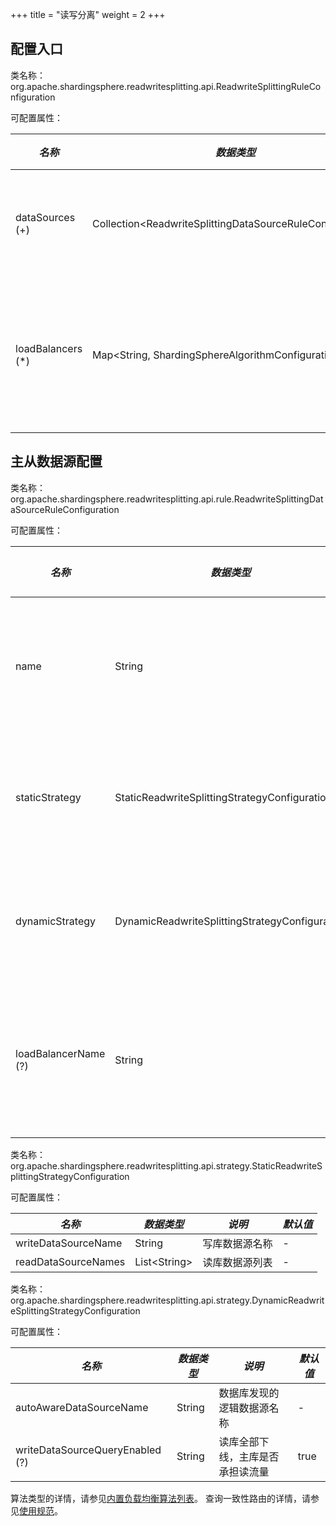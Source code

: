 +++
title = "读写分离"
weight = 2
+++

## 配置入口

类名称：org.apache.shardingsphere.readwritesplitting.api.ReadwriteSplittingRuleConfiguration

可配置属性：

| *名称*             | *数据类型*                                                   | *说明*            |
| ----------------- | ----------------------------------------------------------- | ----------------- |
| dataSources (+)   | Collection\<ReadwriteSplittingDataSourceRuleConfiguration\> | 读写数据源配置      |
| loadBalancers (*) | Map\<String, ShardingSphereAlgorithmConfiguration\>         | 从库负载均衡算法配置 |

## 主从数据源配置

类名称：org.apache.shardingsphere.readwritesplitting.api.rule.ReadwriteSplittingDataSourceRuleConfiguration

可配置属性：

| *名称*                     | *数据类型*                                          | *说明*            | *默认值*       |
| -------------------------- | ------------------------------------------------- | ------------------| ---------------|
| name                       | String                                            | 读写分离数据源名称   | -             |
| staticStrategy             | StaticReadwriteSplittingStrategyConfiguration     | 静态读写分离配置     | -             |
| dynamicStrategy            | DynamicReadwriteSplittingStrategyConfiguration    | 动态读写分离配置     | -             |
| loadBalancerName (?)       | String                                            | 读库负载均衡算法名称  | 轮询负载均衡算法 |

类名称：org.apache.shardingsphere.readwritesplitting.api.strategy.StaticReadwriteSplittingStrategyConfiguration

可配置属性：

| *名称*                     | *数据类型*           | *说明*            | *默认值*       |
| -------------------------- | -------------------| ------------------| --------------|
| writeDataSourceName        | String             | 写库数据源名称      | -             |
| readDataSourceNames        | List\<String\>     | 读库数据源列表      | -             |

类名称：org.apache.shardingsphere.readwritesplitting.api.strategy.DynamicReadwriteSplittingStrategyConfiguration

可配置属性：

| *名称*                          | *数据类型*          | *说明*                         | *默认值*       |
| ------------------------------- | -------------------| -------------------------------| --------------|
| autoAwareDataSourceName         | String             | 数据库发现的逻辑数据源名称         | -             |
| writeDataSourceQueryEnabled (?) | String             | 读库全部下线，主库是否承担读流量    | true          |

算法类型的详情，请参见[内置负载均衡算法列表](/cn/user-manual/shardingsphere-jdbc/builtin-algorithm/load-balance)。
查询一致性路由的详情，请参见[使用规范](/cn/features/readwrite-splitting/use-norms)。
